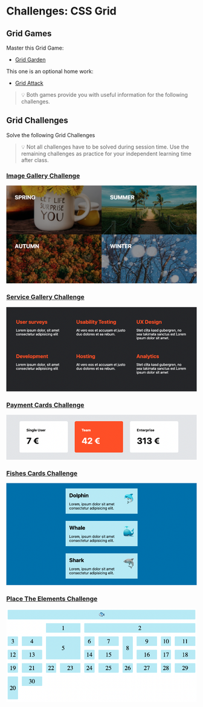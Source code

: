# Challenges: CSS Grid

## Grid Games

Master this Grid Game:

- [Grid Garden](https://cssgridgarden.com/)

This one is an optional home work:

- [Grid Attack](https://codingfantasy.com/games/css-grid-attack/play)

> 💡 Both games provide you with useful information for the following challenges.

## Grid Challenges

Solve the following Grid Challenges

> 💡 Not all challenges have to be solved during session time. Use the remaining challenges as
> practice for your independent learning time after class.

### [Image Gallery Challenge](https://codesandbox.io/s/github/neuefische/web-exercises/tree/main/sessions/css-grid/image-gallery?file=/css/styles.css)

![](assets/grid-challenge_image-gallery.png)

### [Service Gallery Challenge](https://codesandbox.io/s/github/neuefische/web-exercises/tree/main/sessions/css-grid/service-gallery?file=/css/styles.css)

![](assets/grid-challenge_service-gallery.png)

### [Payment Cards Challenge](https://codesandbox.io/s/github/neuefische/web-exercises/tree/main/sessions/css-grid/payment-cards?file=/css/styles.css)

![](assets/grid-challenge_payment-cards.png)

### [Fishes Cards Challenge](https://codesandbox.io/s/github/neuefische/web-exercises/tree/main/sessions/css-grid/fishes-cards)

![](assets/grid-challenge_fishes-cards.png)

### [Place The Elements Challenge](https://codesandbox.io/s/github/neuefische/web-exercises/tree/main/sessions/css-grid/place-elements?file=/css/styles.css)

![](assets/grid-challenge_place-elements.png)
